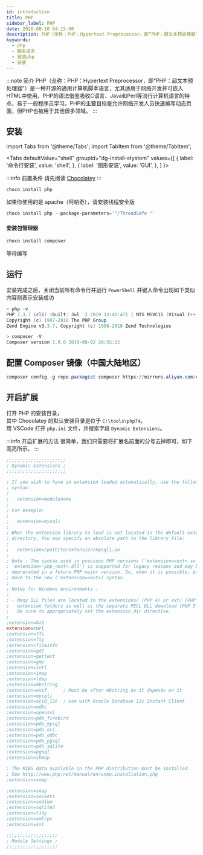 ```yaml
---
id: introduction
title: PHP
sidebar_label: PHP
date: 2020-08-10 04:15:00
description: PHP（全称：PHP：Hypertext Preprocessor，即“PHP：超文本预处理器”）是一种开源的通用计算机脚本语言，尤其适用于网络开发并可嵌入HTML中使用。PHP的语法借鉴吸收C语言、Java和Perl等流行计算机语言的特点，易于一般程序员学习。PHP的主要目标是允许网络开发人员快速编写动态页面，但PHP也被用于其他很多领域。
keywords:
  - php
  - 脚本语言
  - 安装php
  - 安装
---
```


:::note 简介
PHP（全称：PHP：Hypertext Preprocessor，即“PHP：超文本预处理器”）是一种开源的通用计算机脚本语言，尤其适用于网络开发并可嵌入HTML中使用。PHP的语法借鉴吸收C语言、Java和Perl等流行计算机语言的特点，易于一般程序员学习。PHP的主要目标是允许网络开发人员快速编写动态页面，但PHP也被用于其他很多领域。
:::

## 安装

import Tabs from '@theme/Tabs';
import TabItem from '@theme/TabItem';

<Tabs
  defaultValue="shell"
  groupId="dg-install-stystem"
  values={[
    { label: '命令行安装', value: 'shell', },
    { label: '图形安装', value: 'GUI', },
  ]
}>
<TabItem value="shell">

:::info 前置条件
请先阅读 [Chocolatey](../base-software/chocolatey)
:::

```powershell title="PowerShell"
choco install php
```

如果你使用的是 apache（阿帕奇），请安装线程安全版

~~~powershell title="PowerShell"
choco install php --package-parameters='"/ThreadSafe "'
~~~

#### 安装包管理器

~~~powershell title="PowerShell"
choco install composer
~~~

</TabItem>
<TabItem value="GUI">

等待编写

</TabItem>
</Tabs>

## 运行

安装完成之后，关闭当前所有命令行并运行 `PowerShell` 并键入命令出现如下类似内容则表示安装成功  

~~~powershell title="PowerShell"
> php -v
PHP 7.3.7 (cli) (built: Jul  2 2019 13:41:47) ( NTS MSVC15 (Visual C++ 2017) x64 )
Copyright (c) 1997-2018 The PHP Group
Zend Engine v3.3.7, Copyright (c) 1998-2018 Zend Technologies

> composer -V
Composer version 1.9.0 2019-08-02 20:55:32
~~~

## 配置 Composer 镜像（中国大陆地区）

~~~powershell title="PowerShell"
composer config -g repo.packagist composer https://mirrors.aliyun.com/composer/
~~~

## 开启扩展

打开 PHP 的安装目录，  
其中 Chocolatey 的默认安装目录是位于 `C:\tools\php74`。  
用 VSCode 打开 `php.ini` 文件，并搜索字段 `Dynamic Extensions`。

:::info 开启扩展的方法
很简单，我们只需要将扩展名前面的分号去掉即可，如下高亮所示。
:::

```ini title="php.ini" {31}
;;;;;;;;;;;;;;;;;;;;;;
; Dynamic Extensions ;
;;;;;;;;;;;;;;;;;;;;;;

; If you wish to have an extension loaded automatically, use the following
; syntax:
;
;   extension=modulename
;
; For example:
;
;   extension=mysqli
;
; When the extension library to load is not located in the default extension
; directory, You may specify an absolute path to the library file:
;
;   extension=/path/to/extension/mysqli.so
;
; Note : The syntax used in previous PHP versions ('extension=<ext>.so' and
; 'extension='php_<ext>.dll') is supported for legacy reasons and may be
; deprecated in a future PHP major version. So, when it is possible, please
; move to the new ('extension=<ext>) syntax.
;
; Notes for Windows environments :
;
; - Many DLL files are located in the extensions/ (PHP 4) or ext/ (PHP 5+)
;   extension folders as well as the separate PECL DLL download (PHP 5+).
;   Be sure to appropriately set the extension_dir directive.
;
;extension=bz2
extension=curl
;extension=ffi
;extension=ftp
;extension=fileinfo
;extension=gd2
;extension=gettext
;extension=gmp
;extension=intl
;extension=imap
;extension=ldap
;extension=mbstring
;extension=exif      ; Must be after mbstring as it depends on it
;extension=mysqli
;extension=oci8_12c  ; Use with Oracle Database 12c Instant Client
;extension=odbc
;extension=openssl
;extension=pdo_firebird
;extension=pdo_mysql
;extension=pdo_oci
;extension=pdo_odbc
;extension=pdo_pgsql
;extension=pdo_sqlite
;extension=pgsql
;extension=shmop

; The MIBS data available in the PHP distribution must be installed.
; See http://www.php.net/manual/en/snmp.installation.php
;extension=snmp

;extension=soap
;extension=sockets
;extension=sodium
;extension=sqlite3
;extension=tidy
;extension=xmlrpc
;extension=xsl

;;;;;;;;;;;;;;;;;;;
; Module Settings ;
;;;;;;;;;;;;;;;;;;;
```

